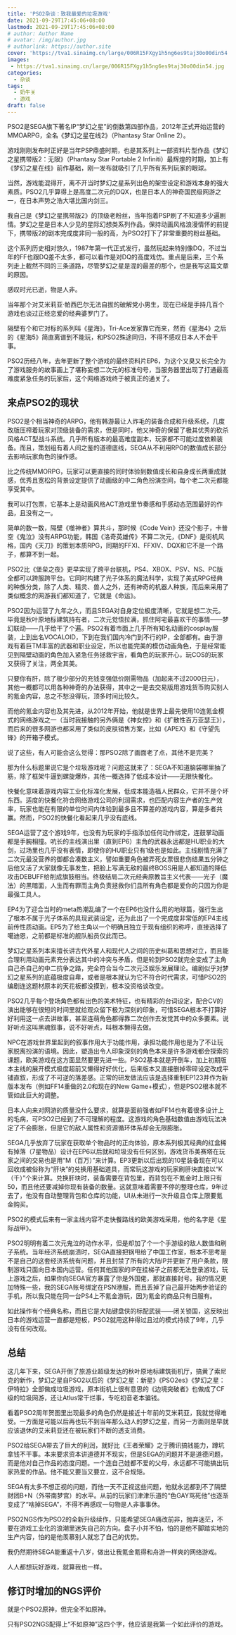 ```yaml
---
title: 'PSO2杂谈：致我最爱的垃圾游戏'
date: 2021-09-29T17:45:06+08:00
lastmod: 2021-09-29T17:45:06+08:00
# author: Author Name
# avatar: /img/author.jpg
# authorlink: https://author.site
cover: 'https://tva1.sinaimg.cn/large/006R15FXgy1h5ng6es9taj30o00din54.jpg'
images:
 - https://tva1.sinaimg.cn/large/006R15FXgy1h5ng6es9taj30o00din54.jpg
categories:
  - 杂谈
tags:
  - 奶牛关
  - 游戏
draft: false
---
```


PSO2是SEGA旗下著名IP“梦幻之星”的倒数第四部作品，2012年正式开始运营的MMOARPG，全名《梦幻之星在线2》（Phantasy Star Online 2）。

<!--more-->

游戏刚刚发布时正好是当年PSP鼎盛时期，也是其系列上一部资料片型作品《梦幻之星携带版2：无限》（Phantasy Star Portable 2 Infiniti）最辉煌的时期，加上有《梦幻之星在线》前作基础，刚一发布就吸引了几乎所有系列玩家的眼球。

当然，游戏能混得开，离不开当时梦幻之星系列出色的架空设定和游戏本身的强大素质。PSO2几乎算得上是高度二次元的DQX，也是日本人的神奇国民级网游之一，在日本声势之浩大堪比国内剑三。

我自己是《梦幻之星携带版2》的顶级老粉丝，当年抱着PSP刷了不知道多少遍剧情。梦幻之星是日本人少见的星际幻想类系列作品，保持动画风格浪漫情怀的前提下，携带版2的剧本完成度非同一般的高，为PSO2打下了非常重要的粉丝基础。

这个系列历史相对悠久，1987年第一代正式发行，虽然玩起来特别像DQ，不过当年的FF也跟DQ差不太多，都可以看作是对DQ的高度戏仿。重点是后来，三个系列走上截然不同的三条道路，尽管梦幻之星是混的最差的那个，也是我写这篇文章的原因。

感叹时光已逝，物是人非。

当年那个对艾米莉亚·帕西巴尔无法自拔的破解党小男生，现在已经是手持几百个游戏也谈过正经恋爱的经典婆罗门了。

隔壁有个和它对标的系列叫《星海》，Tri-Ace发家靠它而来，然而《星海4》之后的《星海5》简直离谱到不能玩，和PSO2殊途同归，不得不感叹日本人不会干事。

PSO2历经八年，去年更新了整个游戏的最终资料片EP6，为这个又臭又长完全为了游戏服务的故事画上了堪称妄想二次元的标准句号，当服务器里出现了打通最高难度紧急任务的玩家后，这个网络游戏终于被真正的通关了。

## 来点PSO2的现状

PSO2是个相当神奇的ARPG，他有韩游最让人炸毛的装备合成和升级系统，几度改版压榨着玩家对顶级装备的需求，但是同时，他又神奇的保留了极其优秀的砍杀风格ACT型战斗系统。几乎所有版本的最高难度副本，玩家都不可能过度依赖装备。而且，策划组有着人间之鉴的道德底线，SEGA从不利用RPG的数值成长部分去影响玩家角色的操作感。

比之传统MMORPG，玩家可以更直接的同时体验到数值成长和自身成长两重成就感，优秀且宽松的背景设定提供了动画级的中二角色扮演空间，每个老二次元都能享受其中。

我可以打包票，它基本上是动画风格ACT游戏里节奏感和手感动态范围最好的作品，且没有之一。

简单的数一数，隔壁《噬神者》算共斗，那时候《Code Vein》还没个影子，卡普空《鬼泣》没有ARPG功能，韩国《洛奇英雄传》不算二次元，《DNF》是街机风格，国内《天刀》的策划本质RPG，同期的FFXI、FFXIV、DQX和它不是一个路子，都算不到一起。

PSO2比《堡垒之夜》更早实现了跨平台联机，PS4、XBOX、PSV、NS、PC版全都可以跨服跨平台。它同时构建了光子体系的魔法科学，实现了美式RPG经典的种族分类，除了人类、精灵、兽人之外，还有神奇的机器人种族，而后来采用了类似概念的网游我们都知道了，它就是《命运》。

PSO2因为运营了九年之久，而且SEGA对自身定位极度清晰，它就是想二次元。毕竟是秋叶原地标建筑持有者，二次元觉悟拉满，抓住阿宅最喜欢干的事情——梦幻联动——几乎给干了个遍。PSO2有着市面上几乎所有知名动画的cosplay服装，上到出名VOCALOID，下到在我们国内冷门到不行的IP，全部都有。由于游戏有着巨TM丰富的武器和职业设定，所以也能完美的模仿动画角色，于是经常能见到隔壁动画的角色加入紧急任务拯救宇宙，看角色的玩家开心，玩COS的玩家又获得了关注，两全其美。

只要你有肝，除了极少部分的充钱变强低价刚需物品（加起来不过2000日元），其他一概都可以用各种神奇的办法获得，其中之一是去交易版用游戏货币购买别人的氪金内容，总之不愁没得玩，顶多时间比较久。

而他的氪金内容也及其先进，从2012年开始，他就是世界上最先使用10连氪金模式的网络游戏之一（当时我接触的另外俩是《神女控》和《扩散性百万亚瑟王》），而后来的很多网游也都采用了类似的皮肤销售方案，比如《APEX》和《守望先锋》的开箱子模式。

说了这些，有人可能会这么觉得：那PSO2除了画面老了点，其他不是完美？

那为什么标题里说它是个垃圾游戏呢？问题这就来了：SEGA不知道脑袋哪里抽了筋，除了框架牛逼到螺旋爆炸，其他一概选择了低成本设计——无限快餐化。

快餐化意味着游戏内容工业化标准化发展，低成本能造福人民群众，它并不是个坏东西。适度的快餐化符合网络游戏公司的利润需求，也匹配内容生产者的生产效率，玩家也能在有限的单位时间内体验到最多且不算差的游戏内容，算是多者共赢。然而，PSO2的快餐化看起来几乎没有底线。

SEGA运营了这个游戏9年，也没有为玩家的手指添加任何动作绑定，连鼓掌动画都是手腕相撞。吭长的主线演出里（直到EP6）主角的武器永远都是HU职业的大剑，过场里也几乎没有表情，即使你的HU职业只有1级也是如此。主线剧情充满了二次元最没营养的御都合凑数主义，譬如重要角色被弄死女票很悲伤结果五分钟之后他又活了大家就像无事发生，把脸上写满无敌的最终BOSS用是人都知道的降低攻击DEBUFF给削成旗鼓相当。终极结局二次元经典原教旨主义代表——光子（魔法）的黑暗面，人生而有罪而主角负责拯救你们且所有角色都是爱你的只因为你是最强工具人。

EP4为了迎合当时的meta热潮乱编了一个在EP6也没什么用的地球篇，强行生出了根本不属于光子体系的具现武装设定，还为此出了一个完成度非常低的EP4主线前传性质动画。EP5为了给主角以一个明确且独立于现有组织的称呼，直接选择了噶迪恩，之前都是标准的舰队船员仅此而已。

梦幻之星系列本来擅长讲古代外星人和现代人之间的历史纠葛和思想对立，而且能合理利用动画元素充分表达其中的冲突与矛盾，但是轮到PSO2就完全变成了主角自己杀自己的中二抗争之路，完全符合当今二次元泛娱乐发展理论。编剧似乎对梦幻之星系列的底蕴极度自卑，或者是根本就认为它不符合时代需求，可惜PSO2的编剧连这题材原本的天花板都没摸到，根本没资格谈改变。

PSO2几乎每个登场角色都有出色的美术特征，也有精彩的台词设定，配合CV的演出能够在很短的时间里就给观众留下极为深刻的印象，可惜SEGA根本不打算好好利用这一点去讲故事，甚至连萌角色都得靠二次创作去发觉其中的众多要素。说好听点这叫黑魂叙事，说不好听点，叫根本懒得去做。

NPC在游戏世界里起到的叙事作用大于功能作用，承担功能作用也是为了不让玩家脱离扮演的语境。因此，塑造出令人印象深刻的角色本来是许多游戏都会探索的课题，欧美游戏在这方面显然要更先进一些。PSO2基本就是开倒车，加上初期版本主线的展开模式极度超前又懒得好好优化，后来版本又直接删掉零碎设定改成平铺直叙，形成了不可逆的落差感。正常的研发做法应该是选择重制EP123并作为新版本发布（例如FF14重做的2.0和现在的New Game+模式），但是PSO2根本就不管如此巨大的调整。

日本人向来对网游的质量没什么要求，就算是面前强者如FF14也有着很多设计上的毛病，可PSO2已经到了不可理解的程度。这游戏的角色基础数值由游戏玩法决定了不会膨胀，但是它的敌人属性和资源循环体系却会无限膨胀。

SEGA几乎放弃了玩家在获取单个物品时的正向体验，原本系列极其经典的红盒稀有掉落（7星物品）设计在EP6以后就和垃圾没有任何区别，游戏货币美赛塔在玩家之间的交易也是用“M（百万）”来计算。EP3更新以后出现的10星装备现在可以回收成被俗称为“肝块”的兑换用基础道具，而常玩这游戏的玩家刷肝块直接以“K（千）”个来计算。兑换肝块时，装备需要在背包里，而背包在不氪金时上限只有 50，而且他还要减掉你现有装备的数量。这就意味着需要不停的整理仓库，9年过去了，他没有自动整理背包和仓库的功能，UI从未进行一次升级且仓库上限要氪金购买。

PSO2的模式后来有一家主线内容不走快餐路线的欧美游戏采用，他的名字是《星际战甲》。

PSO2明明有着二次元鬼泣的动作水平，但是却加了个一个手游级的敌人数值和刷子系统。当年经济系统崩溃时，SEGA直接把锅甩给了中国工作室，根本不思考是不是自己的这套经济系统有问题，并且封禁了所有的大陆IP并更新了用户条款，限制游戏只面向日本国内运营。任何其他国家的IP在挂梯子之前都无法登录游戏，玩上游戏之后，如果你向SEGA官方暴露了你是外国佬，那就直接封号。我的情况更加特殊一些，我的SEGA账号绑定在PSN港服，而且丢掉了自己最开始两步验证的手机，所以我只能在同一台PS4上不氪金游玩，因为氪金的商品只有日服有。

如此操作有个经典名称，而且它是大陆键盘侠的标配武装——闭关锁国，这反映出日本的游戏运营一直都是短板，PSO2就用这种得过且过的模式持续了9年，几乎没有任何改观。

## 总结

这几年下来，SEGA开倒了旅游业超级发达的秋叶原地标建筑街机厅，搞黄了索尼克的新作，梦幻之星自PSO2以后的《梦幻之星：新星》《PSO2es》《梦幻之星：伊特拉》全部做成垃圾游戏，原本街机上很有意思的《边境突破者》也做成了CF级的垃圾网游，还让Atlus常干烂事，专吃初音老本骗钱。

看着PSO2周年贺图里出现最多的角色仍然是接近十年前的艾米莉亚，我就觉得难受。一方面是可能以后再也玩不到当年那么动人的梦幻之星，而另一方面则是早就应该退休的艾米莉亚还在被玩家们不断的透支消费。

PSO2给SEGA带去了巨大的利润，就好比《王者荣耀》之于腾讯搞钱能力，蹲坑拿钱不干事。本来要求资本讲道德并不现实，但是SEGA的问题并不是道德问题，而是他对自己作品的态度问题。一个连自己娃都不爱的父母，永远都不可能搞出玩家热爱的作品。他不能又要当又要立，这不合规矩。

SEGA有太多不想正视的问题，而他一天不正视这些问题，他就永远都到不了隔壁财团B+N（外带南梦宫）的水平。从前的玩家们津津乐道的“色GAY骂死他”也逐渐变成了“啥掉SEGA”，不得不再感叹一句物是人非事事休。

PSO2NGS作为PSO2的全新升级续作，只能希望SEGA痛改前非，抛弃迷茫，不要在游戏工业化的浪潮里迷失自己的方向。盘子小并不怕，怕的是他不脚踏实地的生产内容，怕的是他羡慕别人就忘了自己的优势。

我仍然期待SEGA能重返十八岁，做出让我氪金氪得和舟游一样爽的网络游戏。

人人都想玩好游戏，就算我也一样。

## 修订时增加的NGS评价

就是个PSO2原神，但完全不如原神。

只有PSO2NGS配得上“不如原神”这四个字，他应该是我第一个如此评价的游戏。
